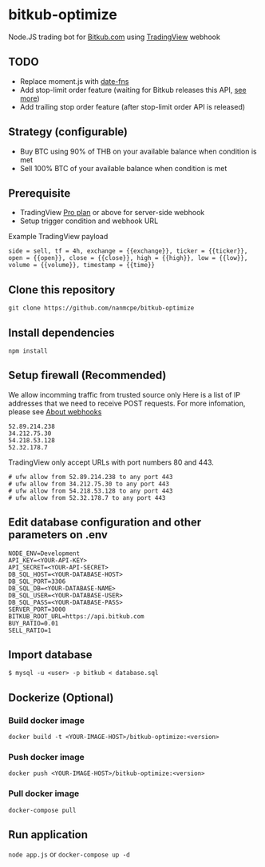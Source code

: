 # bitkub-optimize
Node.JS trading bot for [Bitkub.com](https://bitkub.com) using [TradingView](https://tradingview.com) webhook

## TODO
- Replace moment.js with [date-fns](https://github.com/date-fns/date-fns)
- Add stop-limit order feature (waiting for Bitkub releases this API, [see more](https://github.com/bitkub/bitkub-official-api-docs/issues/24))
- Add trailing stop order feature (after stop-limit order API is released)

## Strategy (configurable)
- Buy BTC using 90% of THB on your available balance when condition is met
- Sell 100% BTC of your available balance when condition is met

## Prerequisite
- TradingView [Pro plan](https://www.tradingview.com/gopro) or above for server-side webhook
- Setup trigger condition and webhook URL

Example TradingView payload
```
side = sell, tf = 4h, exchange = {{exchange}}, ticker = {{ticker}}, open = {{open}}, close = {{close}}, high = {{high}}, low = {{low}}, volume = {{volume}}, timestamp = {{time}}
```

## Clone this repository
`git clone https://github.com/nanmcpe/bitkub-optimize`

## Install dependencies
`npm install`

## Setup firewall (Recommended)
We allow incomming traffic from trusted source only
Here is a list of IP addresses that we need to receive POST requests.
For more infomation, please see [About webhooks](https://www.tradingview.com/chart/?solution=43000529348)
```
52.89.214.238
34.212.75.30
54.218.53.128
52.32.178.7
```
TradingView only accept URLs with port numbers 80 and 443.

```
# ufw allow from 52.89.214.238 to any port 443
# ufw allow from 34.212.75.30 to any port 443
# ufw allow from 54.218.53.128 to any port 443
# ufw allow from 52.32.178.7 to any port 443
```

## Edit database configuration and other parameters on .env
```
NODE_ENV=Development
API_KEY=<YOUR-API-KEY>
API_SECRET=<YOUR-API-SECRET>
DB_SQL_HOST=<YOUR-DATABASE-HOST>
DB_SQL_PORT=3306
DB_SQL_DB=<YOUR-DATABASE-NAME>
DB_SQL_USER=<YOUR-DATABASE-USER>
DB_SQL_PASS=<YOUR-DATABASE-PASS>
SERVER_PORT=3000
BITKUB_ROOT_URL=https://api.bitkub.com
BUY_RATIO=0.01
SELL_RATIO=1
```

## Import database
`$ mysql -u <user> -p bitkub < database.sql`

## Dockerize (Optional)
### Build docker image
`docker build -t <YOUR-IMAGE-HOST>/bitkub-optimize:<version>`

### Push docker image
`docker push <YOUR-IMAGE-HOST>/bitkub-optimize:<version>`

### Pull docker image
`docker-compose pull`

## Run application
`node app.js` or `docker-compose up -d`
